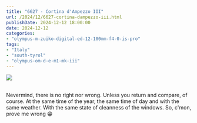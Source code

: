 ```yaml
---
title: "6627 - Cortina d'Ampezzo III"
url: /2024/12/6627-cortina-dampezzo-iii.html
publishDate: 2024-12-12 18:00:00
date: 2024-12-12
categories:
- "olympus-m-zuiko-digital-ed-12-100mm-f4-0-is-pro"
tags:
- "Italy"
- "south-tyrol"
- "olympus-om-d-e-m1-mk-iii"
---
```

<div class="container">
<div class="center"><a target="_blank" href="https://d25zfm9zpd7gm5.cloudfront.net/1200x1200/2020/20200908_130209_lr.jpg"><img class="webfeedsFeaturedVisual" src="https://d25zfm9zpd7gm5.cloudfront.net/0600x0600/2020/20200908_130209_lr.jpg" /></a></div>
</div>
<br />

Nevermind, there is no right nor wrong. Unless you return
and compare, of course. At the same time of the year, the
same time of day and with the same weather. With the same
state of cleanness of the windows. So, c'mon, prove me wrong
:grin:
